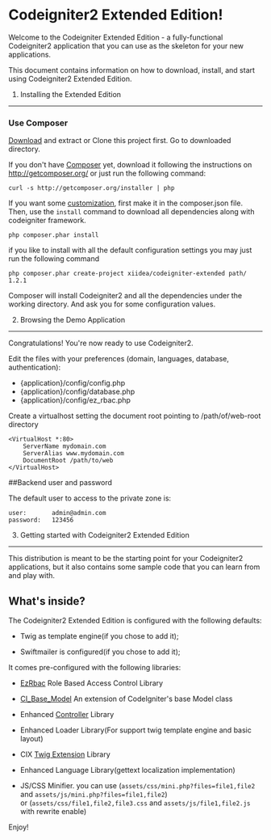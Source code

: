 Codeigniter2 Extended Edition!
=============================

Welcome to the Codeigniter Extended Edition - a fully-functional Codeigniter2
application that you can use as the skeleton for your new applications.

This document contains information on how to download, install, and start
using Codeigniter2 Extended Edition.

1) Installing the Extended Edition
----------------------------------

### Use Composer

[Download](https://github.com/Xiidea/cix/archive/master.zip) and extract or Clone this project first. Go to downloaded directory.

If you don't have [Composer][1] yet, download it following the instructions on
http://getcomposer.org/ or just run the following command:

    curl -s http://getcomposer.org/installer | php

If you want some [customization](./docs/customization.md), first make it in the composer.json file. Then, use the `install` command to download all dependencies along with codeigniter framework.

    php composer.phar install

if you like to install with all the default configuration settings you may just run the following command

    php composer.phar create-project xiidea/codeigniter-extended path/ 1.2.1

Composer will install Codeigniter2 and all the dependencies under the working directory. And ask you for some configuration values.


2) Browsing the Demo Application
--------------------------------

Congratulations! You're now ready to use Codeigniter2.

Edit the files with your preferences (domain, languages, database, authentication):

- {application}/config/config.php
- {application}/config/database.php
- {application}/config/ez_rbac.php

Create a virtualhost setting the document root pointing to /path/of/web-root directory

	<VirtualHost *:80>
		ServerName mydomain.com
		ServerAlias www.mydomain.com
		DocumentRoot /path/to/web
	</VirtualHost>


##Backend user and password

The default user to access to the private zone is:

    user: 		admin@admin.com  
    password: 	123456


3) Getting started with Codeigniter2 Extended Edition
----------------------------------------------------

This distribution is meant to be the starting point for your Codeigniter2
applications, but it also contains some sample code that you can learn from
and play with.


What's inside?
---------------

The Codeigniter2 Extended Edition is configured with the following defaults:

  * Twig as template engine(if you chose to add it);

  * Swiftmailer is configured(if you chose to add it);


It comes pre-configured with the following libraries:

  * [EzRbac][2] Role Based Access Control Library

  * [CI_Base_Model][3] An extension of CodeIgniter's base Model class

  * Enhanced [Controller](./docs/controller.md) Library

  * Enhanced Loader Library(For support twig template engine  and basic layout)

  * CIX [Twig Extension](./docs/twig.md) Library

  * Enhanced Language Library(gettext localization implementation)

  * JS/CSS Minifier. you can use (<code>assets/css/mini.php?files=file1,file2</code> and <code>assets/js/mini.php?files=file1,file2</code>)   
    or (<code>assets/css/file1,file2,file3.css</code> and <code>assets/js/file1,file2.js</code> with rewrite enable)


Enjoy!

[1]:  http://getcomposer.org/
[2]:  http://xiidea.github.io/ezRbac
[3]:  http://ronisaha.github.io/ci-base-model/

